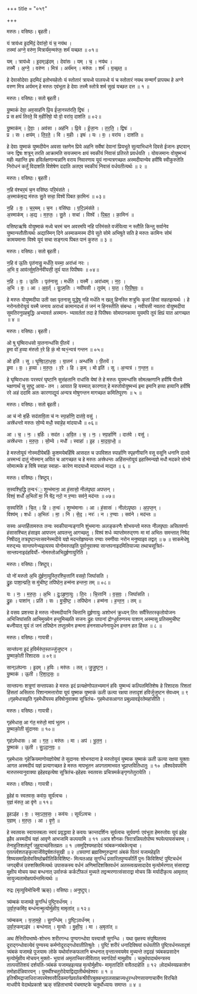 +++
title = "०५९"

+++


मरुतः। वसिष्ठः। बृहती।

यं त्राय॑ध्व इ॒दमि॑दं॒ देवा॑सो॒ यं च॒ नय॑थ ।  
तस्मा॑ अग्ने॒ वरु॑ण॒ मित्रार्य॑म॒न्मरु॑तः॒ शर्म॑ यच्छत ॥ ०१॥

यम् । त्राय॑ध्वे । इ॒दम्ऽइ॑दम् । देवा॑सः । यम् । च॒ । नय॑थ ।  
तस्मै॑ । अ॒ग्ने॒ । वरु॑ण । मित्र॑ । अर्य॑मन् । मरु॑तः । शर्म॑ । य॒च्छ॒त॒ ॥

हे देवासोदेवाः इदमिदं इतोभयहेतोः यं स्तोतारं त्रायध्वे पालयध्वे यं च स्तोतारं नयथ सन्मार्गं प्रापयथ हे अग्ने वरुण मित्र अर्यमन् हे मरुतः एवंभूता हे देवाः तस्मै स्तोत्रे शर्म सुखं यच्छत दत्त ॥ १ ॥

मरुतः। वसिष्ठः। सतो बृहती।

यु॒ष्माकं॑ देवा॒ अव॒साह॑नि प्रि॒य ई॑जा॒नस्त॑रति॒ द्विषः॑ ।  
प्र स क्षयं॑ तिरते॒ वि म॒हीरिषो॒ यो वो॒ वरा॑य॒ दाश॑ति ॥ ०२॥

यु॒ष्माक॑म् । दे॒वाः॒ । अव॑सा । अह॑नि । प्रि॒ये । ई॒जा॒नः । त॒र॒ति॒ । द्विषः॑ ।  
प्र । सः । क्षय॑म् । ति॒र॒ते॒ । वि । म॒हीः । इषः॑ । यः । वः॒ । वरा॑य । दाश॑ति ॥

हे देवाः युष्माकं युष्मदीयेन अवसा रक्षणेन प्रिये अहनि सर्वेषां देवानां प्रियभूते सुत्याभिधाने दिवसे ईजानः इष्टवान् जनः द्विषः शत्रून् तरति आक्रामति सयजमानः क्षयं स्वकीयं निवासं प्रतिरते प्रवर्धयति । योयजमानः वोयुष्मभ्यं महीः महान्ति इषः हविर्लक्षणान्यन्नानि वराय निवारणाय यूयं नान्यत्रगच्छत अस्मदीयान्येव हवींषि स्वीकुरुतेति निरोधनं कर्तुं विदाशति विशेषेण ददाति अतएव स्वकीयं निवासं वर्धयतीत्यर्थः ॥ २ ॥

मरुतः। वसिष्ठः। बृहती।

न॒हि व॑श्चर॒मं च॒न वसि॑ष्ठः परि॒मंस॑ते ।  
अ॒स्माक॑म॒द्य म॑रुतः सु॒ते सचा॒ विश्वे॑ पिबत का॒मिनः॑ ॥ ०३॥

न॒हि । वः॒ । च॒र॒मम् । च॒न । वसि॑ष्ठः । प॒रि॒ऽमंस॑ते ।  
अ॒स्माक॑म् । अ॒द्य । म॒रु॒तः॒ । सु॒ते । सचा॑ । विश्वे॑ । पि॒ब॒त॒ । का॒मिनः॑ ॥

वसिष्ठऋषिः वोयुष्माकं मध्ये चरमं चन अवरमपि नहि परिमंसते वर्जयित्वा न स्तौति किन्तु सर्वानेव युष्मान्स्तौतीत्यर्थः अद्यास्मिन् दिने अस्माकमस्म दीये सुते सोमे अभिषुते सति हे मरुतः कामिनः सोमं कामयमानाः विश्वे यूयं सचा सङ्गत्य पिबत पानं कुरुत ॥ ३ ॥

मरुतः। वसिष्ठः। सतो बृहती।

न॒हि व॑ ऊ॒तिः पृत॑नासु॒ मर्ध॑ति॒ यस्मा॒ अरा॑ध्वं नरः ।  
अ॒भि व॒ आव॑र्त्सुम॒तिर्नवी॑यसी॒ तूयं॑ यात पिपीषवः ॥ ०४॥

न॒हि । वः॒ । ऊ॒तिः । पृत॑नासु । मर्ध॑ति । यस्मै॑ । अरा॑ध्वम् । न॒रः॒ ।  
अ॒भि । वः॒ । आ । अ॒व॒र्त् । सु॒ऽम॒तिः । नवी॑यसी । तूय॑म् । या॒त॒ । पि॒पी॒ष॒वः॒ ॥

हे मरुतः वोयुष्मदीया उती रक्षा पृतनासु युद्धेषु नहि मर्धति न खलु हिनस्ति शत्रुभिः कृतां हिंसां सहतइत्यर्थः । हे नरोनतोरोयूयं यस्मै जनाय अराध्वं कामानदध्वं तं जनं न हिनस्तीति संबन्धः । नवीयसी नवतरा वोयुष्मदीया सुमतिरनुग्रहबुद्धिः अभ्यावर्त अस्मान- भ्यावर्ततां तदा हे पिपीषवः सोमपानकामा यूयमपि तूयं क्षिप्रं यात आगच्छत ॥ ४ ॥

मरुतः। वसिष्ठः। बृहती।

ओ षु घृ॑ष्विराधसो या॒तनान्धां॑सि पी॒तये॑ ।  
इ॒मा वो॑ ह॒व्या म॑रुतो र॒रे हि कं॒ मो ष्व१॒॑न्यत्र॑ गन्तन ॥ ०५॥

ओ इति॑ । सु । घृ॒ष्वि॒ऽरा॒ध॒सः॒ । या॒तन॑ । अन्धां॑सि । पी॒तये॑ ।  
इ॒मा । वः॒ । ह॒व्या । म॒रु॒तः॒ । र॒रे । हि । क॒म् । मो इति॑ । सु । अ॒न्यत्र॑ । ग॒न्त॒न॒ ॥

हे घृष्विराधसः परस्परं घृष्टानि सुसंहतानि राधांसि येषां ते हे मरुतः यूयमन्धांसि सोमलक्षणानि हवींषि पीतये भक्षणार्थं सु सुष्टु आया- तन । आयात हि यस्मात् कारणात् हे मरुतोवोयुष्मभ्यं इमा इमानि हव्या हव्यानि हवींषि ररे अहं ददामि अतः कारणाद्यूयं अन्यत्र मोषुगन्तन मागच्छत कमितिपूरणः ॥ ५ ॥

मरुतः। वसिष्ठः। सतो बृहती।

आ च॑ नो ब॒र्हिः सद॑तावि॒ता च॑ नः स्पा॒र्हाणि॒ दात॑वे॒ वसु॑ ।  
अस्रे॑धन्तो मरुतः सो॒म्ये मधौ॒ स्वाहे॒ह मा॑दयाध्वै ॥ ०६॥

आ । च॒ । नः॒ । ब॒र्हिः । सद॑त । अ॒वि॒त । च॒ । नः॒ । स्पा॒र्हाणि॑ । दात॑वे । वसु॑ ।  
अस्रे॑धन्तः । म॒रु॒तः॒ । सो॒म्ये । मधौ॑ । स्वाहा॑ । इ॒ह । मा॒द॒या॒ध्वे॒ ॥

हे मरुतोयूयं नोस्मदीयेबर्हिः कुशमयेबर्हिषि आसदत च उपविशत स्पार्हाणि स्पृहणीयानि वसु वसूनि धनानि दातवे अस्मभ्यं दातुं नोस्मान् अवित च आगच्छत च हे मरुतः अस्रेधन्तः अहिंसन्तोयूयं इहास्मिन्यज्ञे मधौ मदकरे सोम्ये सोमात्मके ह विषि स्वाहा स्वाहा- कारेण मादयाध्वै मादयध्वं माद्यत ॥ ६ ॥

मरुतः। वसिष्ठः। त्रिष्टुप्।

स॒स्वश्चि॒द्धि त॒न्व१॑ः॒ शुम्भ॑माना॒ आ हं॒सासो॒ नील॑पृष्ठा अपप्तन् ।  
विश्वं॒ शर्धो॑ अ॒भितो॑ मा॒ नि षे॑द॒ नरो॒ न र॒ण्वाः सव॑ने॒ मद॑न्तः ॥ ०७॥

स॒स्वरिति॑ । चि॒त् । हि । त॒न्वः॑ । शुम्भ॑मानाः । आ । हं॒सासः॑ । नील॑ऽपृष्ठाः । अ॒प॒प्त॒न् ।  
विश्व॑म् । शर्धः॑ । अ॒भितः॑ । मा॒ । नि । से॒द॒ । नरः॑ । न । र॒ण्वाः । सव॑ने । मद॑न्तः ॥

सस्वः अन्तर्हितामरुतः तन्वः स्वकीयान्यङ्गानि शुंभमानाः अलङ्करणैः शोभयन्तो मरुतः नीलपृष्ठाः असितवर्णाः हंसासश्चित् हंसाइव आपप्तन् आपतन्तु आगच्छतु । विश्वं शर्धः व्याप्तोमरुद्गणः मा मां अभितः समन्तात् निषेद निषीदतु तत्रदृष्टान्तःसवनेस्मदीये यज्ञे मदन्तोहृष्यन्तः रण्वाः रमणीयाः नरोन मनुष्याइव तद्वत् ॥ ७ ॥ साकमेधेषु मरुद्भ्यः सान्तपनेभ्यइत्यस्य योनोमरुतइति पूर्वानुवाक्या सान्तपनाइदमितियाज्या तथाचसूत्रितं-सान्तपनाइदंहविर्यो- नोमरुतोअभिदुर्हृणायुरिति ।

मरुतः। वसिष्ठः। त्रिष्टुप्।

यो नो॑ मरुतो अ॒भि दु॑र्हृणा॒युस्ति॒रश्चि॒त्तानि॑ वसवो॒ जिघां॑सति ।  
द्रु॒हः पाशा॒न्प्रति॒ स मु॑चीष्ट॒ तपि॑ष्ठेन॒ हन्म॑ना हन्तना॒ तम् ॥ ०८॥

यः । नः॒ । म॒रु॒तः॒ । अ॒भि । दुः॒ऽहृ॒णा॒युः । ति॒रः । चि॒त्तानि॑ । व॒स॒वः॒ । जिघां॑सति ।  
द्रु॒हः । पाशा॑न् । प्रति॑ । सः । मु॒ची॒ष्ट॒ । तपि॑ष्ठेन । हन्म॑ना । ह॒न्त॒न॒ । तम् ॥

हे वसवः प्रशस्या हे मरुतः नोस्मदीयानि चित्तानि दुर्हृणायुः अशोभनं क्रुध्यन् तिरः सर्वैस्तिरस्कृतोयोजनः अभिजिघांसति आभिमुख्येन हन्तुमिच्छति सजनः द्रुहः पापानां द्रोग्धुर्वरुणस्य पाशान् अस्मासु प्रतिसमुचीष्ट बध्नीयात् यूयं तं जनं तपिष्ठेन तप्तुतमेन हन्मना हननसाधनेनायुधेन हन्तन हत हिंस्त ॥ ८ ॥

मरुतः। वसिष्ठः। गायत्री।

सान्त॑पना इ॒दं ह॒विर्मरु॑त॒स्तज्जु॑जुष्टन ।  
यु॒ष्माको॒ती रि॑शादसः ॥ ०९॥

सान्ऽत॑पनाः । इ॒दम् । ह॒विः । मरु॑तः । तत् । जु॒जु॒ष्ट॒न॒ ।  
यु॒ष्माक॑ । ऊ॒ती । रि॒शा॒द॒सः॒ ॥

सान्तपनाः शत्रूणां सन्तापकाः हे मरुतः इदं प्रत्यक्षेणोपलभ्यमानं हविः युष्मभ्यं कल्पितमितिशेषः हे रिशादसः रिशतां हिंसतां असितारः रिशानामत्तारोवा यूयं युष्माक युष्माकं ऊती ऊत्या रक्षया तत्तादृशं हविर्जुजुष्टन सेवध्वम् ॥ ९ ॥गृहमेधासइति गृहमेधीयस्य हविषोनुवाक्या सूत्रितंच- गृहमेधासआगत प्रबुध्र्यावईरतेमहांसीति ।

मरुतः। वसिष्ठः। गायत्री।

गृह॑मेधास॒ आ ग॑त॒ मरु॑तो॒ माप॑ भूतन ।  
यु॒ष्माको॒ती सु॑दानवः ॥ १०॥

गृह॑ऽमेधासः । आ । ग॒त॒ । मरु॑तः । मा । अप॑ । भू॒त॒न॒ ।  
यु॒ष्माक॑ । ऊ॒ती । सु॒ऽदा॒न॒वः॒ ॥

गृहमेधासः गृहेक्रियमाणोयज्ञोयेषां ते सुदानवः शोभनदाना हे मरुतोयूयं युष्माक युष्माकं ऊती ऊत्या रक्षया युक्ताः आगत अस्मदीयं यज्ञं प्रत्यागच्छत हे मरुतः मापभूतन अपगतामाभवत भूप्राप्तवितिधातुः ॥ १० ॥वैश्वदेवपर्वणि मारुतस्यानुवाक्या इहेहवइत्येषा सूत्रितंच-इहेहवः स्वतवसः प्रचित्रमर्कङ्गृणतेतुरायेति ।

मरुतः। वसिष्ठः। गायत्री।

इ॒हेह॑ वः स्वतवसः॒ कव॑यः॒ सूर्य॑त्वचः ।  
य॒ज्ञं म॑रुत॒ आ वृ॑णे ॥ ११॥

इ॒हऽइ॑ह । वः॒ । स्व॒ऽत॒व॒सः॒ । कव॑यः । सूर्य॑ऽत्वचः ।  
य॒ज्ञम् । म॒रु॒तः॒ । आ । वृ॒णे॒ ॥

हे स्वतवसः स्वायत्तबलाः स्वयं प्रवृद्धावा हे कवयः क्रान्तदर्शिनः सूर्यत्वचः सूर्यवर्णाः एवंभूता हेमरुतोवः यूयं इहेह इहैव अस्मदीयं यज्ञं आवृणे आभजामि कल्पयामि ॥ ११ ॥अत्र शौनकः त्रिरात्रन्नियतोपोष्य श्र्पयेत्पायसंचरुम् । तेनाहुतिशतंपूर्णं जुहुयाच्छंसितव्रतः ॥ १ ॥समुद्दिश्यमहादेवं त्र्यंबकन्त्र्यंबकेत्यृचा । एतत्पर्वशतङ्कृत्वाजीवेद्वर्षशतंसुखी ॥ २ ॥त्रयाणां ब्रह्मविष्णुरुद्राणां अंबकं पितरं यजामहेइति शिष्यसमाहितोवसिष्ठोब्रवीतिकिंविशिष्ट- मित्यतआह सुगन्धिं प्रसारितपुण्यकीर्तिं पुनः किंविशिष्टं पुष्टिचर्धनं जगद्बीजं उरुशक्तिमित्यर्थः उपासकस्य वर्धनं अणिमादिशक्तिवर्धनं अतस्त्वत्प्रसादादेव मृत्योर्मरणात् संसाराद्वा मुक्षीय मोचय यथा बन्धनात् उर्वारुकं कर्कटीफलं मुच्यते तद्वन्मरणात्संसाराद्वा मोचय किं मर्यादीकृत्य आमृतात् सायुज्यतामोक्षपर्यन्तमित्यर्थः ॥

रुद्रः (मृत्युविमोचिनी ऋक्)। वसिष्ठः। अनुष्टुप्।

त्र्य॑म्बकं यजामहे सु॒गन्धिं॑ पुष्टि॒वर्ध॑नम् ।  
उ॒र्वा॒रु॒कमि॑व॒ बन्ध॑नान्मृ॒त्योर्मु॑क्षीय॒ मामृता॑त् ॥ १२॥

त्र्य॑म्बकम् । य॒जा॒म॒हे॒ । सु॒गन्धि॑म् । पु॒ष्टि॒ऽवर्ध॑नम् ।  
उ॒र्वा॒रु॒कम्ऽइ॑व । बन्ध॑नात् । मृ॒त्योः । मु॒क्षी॒य॒ । मा । अ॒मृता॑त् ॥

अथ तैत्तिरीयभाष्ये-शोभनः शरीरगन्धः पुण्यगन्धोवा यस्यासौ सुगन्धिः । यथा वृक्षस्य संपुष्पितस्य दूराद्गन्धोवात्येवं पुण्यस्य कर्मणोदूराद्गधोवातीतिश्रुतेः । पुष्टिं शरीरं धनादिविषयां वर्धयतीति पुष्टिवर्धनस्तादृशं त्र्यंबकं यजामहे पूजयामः लोके यथोर्वारुकफलानि बन्धनात् वृन्तात्स्वयमेव मुच्यन्ते तद्वदहं त्र्यंबकप्रसादेन मृत्योर्मुक्षीय मोचयन् मुक्तो- भूयासं अमृताच्चिरजीवितात् स्वर्गादेर्वा मामुक्षीय । चतुर्थपादार्थमन्त्रस्य तात्पर्यातिशयं दर्शयति-त्र्यंबकं यजामहइत्याह मृत्योर्मुक्षीय- मामृतादिति वावैतदाहेति ॥ १२ ॥वेदार्थस्यप्रकाशेन तमोहार्दन्निवारयन् । पुमर्थीश्चतुरोदेयाद्विद्यातीर्थमहेश्वरः ॥ १ ॥इतिश्रीमद्राजाधिराजपरमेश्वरवैदिकमार्गप्रवर्तकश्रीवीरबुक्कभूपालसाम्राज्यधुरन्धरेणसायणाचार्येण विरचिते माधवीये वेदार्थप्रकाशे ऋक् संहिताभाष्ये पंचमाष्टके चतुर्थोध्यायः समाप्तः ॥ ४ ॥